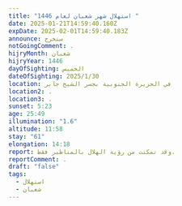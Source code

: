 ```yaml
---
title: "استهلال شهر شعبان لعام 1446 "
date: 2025-01-21T14:59:40.160Z
expDate: 2025-02-01T14:59:40.183Z
announce: ستخرج
notGoingComment: .
hijryMonth: شعبان
hijryYear: 1446
dayOfSighting: الخميس
dateOfSighting: 2025/1/30
location: في الجزيرة الجنوبية بجسر الشيخ جابر
location2: .
location3: .
sunset: 5:23
age: 25:49
illumination: "1.6"
altitude: 11:58
stay: "61"
elongation: 14:18
report: وقد تمكنت من رؤية الهلال بالمناظير فقط.
reportComment: .
draft: "false"
tags:
  - استهلال
  - شعبان
---
```

